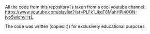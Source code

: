 All the code from this repository is taken from a cool youtube channel: https://www.youtube.com/playlist?list=PLFk1_lkqT8MahHPi40ON-jyo5wiqnyHsL

The code was written (copied :)) for exclusively educational purposes
